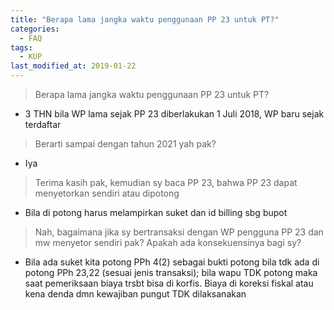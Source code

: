 ```yaml
---
title: "Berapa lama jangka waktu penggunaan PP 23 untuk PT?"
categories:
  - FAQ
tags:
  - KUP
last_modified_at: 2019-01-22
---
```

> Berapa lama jangka waktu penggunaan PP 23 untuk PT?
 
- 3 THN bila WP lama sejak PP 23 diberlakukan 1 Juli 2018, WP baru sejak terdaftar

> Berarti sampai dengan tahun 2021 yah pak?

- Iya

> Terima kasih pak, kemudian sy baca PP 23, bahwa PP 23 dapat menyetorkan sendiri atau dipotong

- Bila di potong harus melampirkan suket dan id billing  sbg bupot

> Nah, bagaimana jika sy bertransaksi dengan WP pengguna PP 23 dan mw menyetor sendiri pak? Apakah ada konsekuensinya bagi sy?

- Bila ada suket kita potong PPh 4(2) sebagai bukti potong bila tdk ada di potong PPh 23,22 (sesuai jenis transaksi); bila wapu TDK potong maka saat pemeriksaan biaya trsbt bisa di korfis. Biaya di koreksi fiskal atau kena denda dmn kewajiban pungut TDK dilaksanakan

<!--more-->